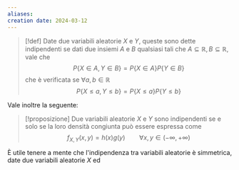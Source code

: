 ```yaml
---
aliases: 
creation date: 2024-03-12
---
```


>[!def]
>Date due variabili aleatorie $X$ e $Y$, queste sono dette indipendenti se dati due insiemi $A$ e $B$ qualsiasi tali che $A \subseteq \mathbb{R}, B \subseteq \mathbb{R}$, vale che
>$$ P\{ X \in A, Y \in B \} = P\{ X \in A \} P\{ Y \in B \} $$
>che è verificata se $\forall a,b \in \mathbb{R}$
>$$P\{ X \leq a, Y \leq b \} = P\{ X \leq a \} P\{ Y \leq b \}$$

Vale inoltre la seguente:

> [!proposizione]
> Due variabili aleatorie $X$ e $Y$ sono indipendenti se e solo se la loro densità congiunta può essere espressa come
> $$ f_{X,Y}(x,y) = h(x)g(y)\qquad \forall x,y \in (-\infty, +\infty) $$

È utile tenere a mente che l'indipendenza tra variabili aleatorie è simmetrica, date due variabili aleatorie $X$ ed